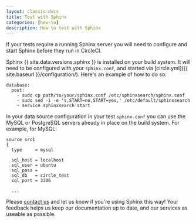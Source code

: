 ```yaml
---
layout: classic-docs
title: Test with Sphinx
categories: [how-to]
description: How to test with Sphinx
---
```


If your tests require a running Sphinx server you will need to configure and
start Sphinx before they run in CircleCI.

Sphinx {{ site.data.versions.sphinx }} is installed on your build system. It will need
to be configured with your `sphinx.conf`, and started via
[circle.yml]({{ site.baseurl }}/configuration/).  Here's an example of how to do so:

```
database:
  post:
    - sudo cp path/to/your/sphinx.conf /etc/sphinxsearch/sphinx.conf
    - sudo sed -i -e 's,START=no,START=yes,' /etc/default/sphinxsearch
    - service sphinxsearch start
```

In your data source configuration in your test `sphinx.conf` you can use the
MySQL or PostgreSQL servers already in place on the build system. For example,
for MySQL:

```
source src1
{
  type     = mysql

  sql_host = localhost
  sql_user = ubuntu
  sql_pass =
  sql_db   = circle_test
  sql_port = 3306

  ...
```

Please [contact us](mailto:sayhi@circleci.com) and let us know if you're using
Sphinx this way! Your feedback helps us keep our documentation up to date, and
our services as useable as possible.
